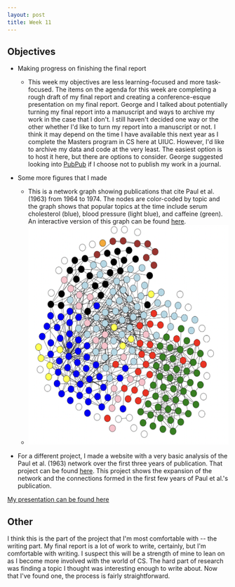 ```yaml
---
layout: post
title: Week 11
---
```


## Objectives
- Making progress on finishing the final report
  - This week my objectives are less learning-focused and more task-focused. The items on the agenda for this week are completing a rough draft of my final report and creating a conference-esque presentation on my final report. George and I talked about potentially turning my final report into a manuscript and ways to archive my work in the case that I don't. I still haven't decided one way or the other whether I'd like to turn my report into a manuscript or not. I think it may depend on the time I have available this next year as I complete the Masters program in CS here at UIUC. However, I'd like to archive my data and code at the very least. The easiest option is to host it here, but there are options to consider. George suggested looking into [PubPub](https://www.pubpub.org/) if I choose not to publish my work in a journal. 

- Some more figures that I made
  - This is a network graph showing publications that cite Paul et al. (1963) from 1964 to 1974. The nodes are color-coded by topic and the graph shows that popular topics at the time include serum cholesterol (blue), blood pressure (light blue), and caffeine (green). An interactive version of this graph can be found [here](https://el-wittmer.github.io/CS597_2022/Impact_Assessment/Network_Graphs/1964-1974.html). 
  -  <img src="/images/1974.png" width="500" height="500" alt="A network graph showing publications that cite Paul et al. (1963) from 1964 to 1974. The nodes are color-coded by topic and the graph shows that popular topics at the time include serum cholesterol (blue), blood pressure (light blue), and caffeine (green).">

- For a different project, I made a website with a very basic analysis of the Paul et al. (1963) network over the first three years of publication. That project can be found [here](https://el-wittmer.github.io/Paul_1963). This project shows the expansion of the network and the connections formed in the first few years of Paul et al.'s publication.

[My presentation can be found here](files/finalreportpres.pdf)

## Other

I think this is the part of the project that I'm most comfortable with -- the writing part. My final report is a lot of work to write, certainly, but I'm comfortable with writing. I suspect this will be a strength of mine to lean on as I become more involved with the world of CS. The hard part of research was finding a topic I thought was interesting enough to write about. Now that I've found one, the process is fairly straightforward. 
